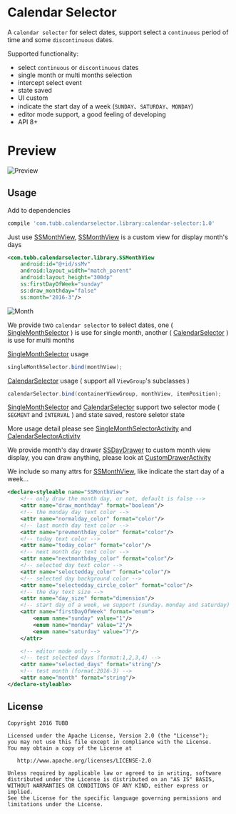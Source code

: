 Calendar Selector
=================

A `calendar selector` for select dates, support select a `continuous` period of time and some `discontinuous` dates.

Supported functionality:
 
 * select `continuous` or `discontinuous` dates
 * single month or multi months selection
 * intercept select event
 * state saved
 * UI custom
 * indicate the start day of a week (`SUNDAY`、`SATURDAY`、`MONDAY`)
 * editor mode support, a good feeling of developing
 * API 8+
 
Preview
=======

![Preview](https://github.com/TUBB/CalendarSelector/blob/master/art/preview.gif)

Usage
-----

Add to dependencies

```groovy
compile 'com.tubb.calendarselector.library:calendar-selector:1.0'
```

Just use [SSMonthView][1], [SSMonthView][1] is a custom view for display month's days

```xml
<com.tubb.calendarselector.library.SSMonthView
    android:id="@+id/ssMv"
    android:layout_width="match_parent"
    android:layout_height="300dp"
    ss:firstDayOfWeek="sunday"
    ss:draw_monthday="false"
    ss:month="2016-3"/>
```

![Month](https://github.com/TUBB/CalendarSelector/blob/master/art/1.png)

We provide two `calendar selector` to select dates, one ( [SingleMonthSelector][2] ) is use for single month, 
another ( [CalendarSelector][3] ) is use for multi months

[SingleMonthSelector][2] usage

```java
singleMonthSelector.bind(monthView);
```

[CalendarSelector][3] usage ( support all `ViewGroup`'s subclasses )

```java
calendarSelector.bind(containerViewGroup, monthView, itemPosition);
```

[SingleMonthSelector][2] and [CalendarSelector][3] support two selector mode ( `SEGMENT` and `INTERVAL` ) and state saved, restore seletor state

More usage detail please see [SingleMonthSelectorActivity][4] and [CalendarSelectorActivity][5]

We provide month's day drawer [SSDayDrawer][6] to custom month view display, you can draw anything, please look at [CustomDrawerActivity][7]

We include so many attrs for [SSMonthView][1], like indicate the start day of a week...

```xml
<declare-styleable name="SSMonthView">
    <!-- only draw the month day, or not, default is false -->
    <attr name="draw_monthday" format="boolean"/>
    <!-- the monday day text color -->
    <attr name="normalday_color" format="color"/>
    <!-- last month day text color -->
    <attr name="prevmonthday_color" format="color"/>
    <!-- today text color -->
    <attr name="today_color" format="color"/>
    <!-- next month day text color -->
    <attr name="nextmonthday_color" format="color"/>
    <!-- selected day text color -->
    <attr name="selectedday_color" format="color"/>
    <!-- selected day background color -->
    <attr name="selectedday_circle_color" format="color"/>
    <!-- the day text size -->
    <attr name="day_size" format="dimension"/>
    <!-- start day of a week, we support (sunday、monday and saturday) -->
    <attr name="firstDayOfWeek" format="enum">
        <enum name="sunday" value="1"/>
        <enum name="monday" value="2"/>
        <enum name="saturday" value="7"/>
    </attr>

    <!-- editor mode only -->
    <!-- test selected days (format:1,2,3,4) -->
    <attr name="selected_days" format="string"/>
    <!-- test month (format:2016-3) -->
    <attr name="month" format="string"/>
</declare-styleable>
```

License
-------

    Copyright 2016 TUBB

    Licensed under the Apache License, Version 2.0 (the "License");
    you may not use this file except in compliance with the License.
    You may obtain a copy of the License at

       http://www.apache.org/licenses/LICENSE-2.0

    Unless required by applicable law or agreed to in writing, software
    distributed under the License is distributed on an "AS IS" BASIS,
    WITHOUT WARRANTIES OR CONDITIONS OF ANY KIND, either express or implied.
    See the License for the specific language governing permissions and
    limitations under the License.



 [1]: https://github.com/TUBB/CalendarSelector/blob/master/library/src/main/java/com/tubb/calendarselector/library/SSMonthView.java
 [2]: https://github.com/TUBB/CalendarSelector/blob/master/library/src/main/java/com/tubb/calendarselector/library/SingleMonthSelector.java
 [3]: https://github.com/TUBB/CalendarSelector/blob/master/library/src/main/java/com/tubb/calendarselector/library/CalendarSelector.java
 [4]: https://github.com/TUBB/CalendarSelector/blob/master/app/src/main/java/com/tubb/calendarselector/SingleMonthSelectorActivity.java
 [5]: https://github.com/TUBB/CalendarSelector/blob/master/app/src/main/java/com/tubb/calendarselector/CalendarSelectorActivity.java
 [6]: https://github.com/TUBB/CalendarSelector/blob/master/library/src/main/java/com/tubb/calendarselector/library/SSDayDrawer.java
 [7]: https://github.com/TUBB/CalendarSelector/blob/master/app/src/main/java/com/tubb/calendarselector/CustomDrawerActivity.java